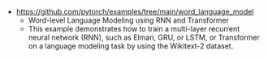 

* https://github.com/pytorch/examples/tree/main/word_language_model
    * Word-level Language Modeling using RNN and Transformer
    * This example demonstrates how to train a multi-layer recurrent neural network (RNN), such as Elman, GRU, or LSTM, or Transformer on a language modeling task by using the Wikitext-2 dataset.
